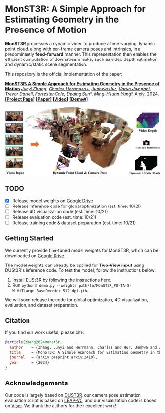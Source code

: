 # MonST3R: A Simple Approach for Estimating Geometry in the Presence of Motion

**MonST3R**  processes a dynamic video to produce a time-varying dynamic point cloud, along with per-frame camera poses and intrinsics, in a predominantly **feed-forward** manner. This representation then enables the efficient computation of downstream tasks, such as video depth estimation and dynamic/static scene segmentation.

This repository is the official implementation of the paper:

[**MonST3R: A Simple Approach for Estimating Geometry in the Presence of Motion**](https://monst3r-project.github.io/files/monst3r_paper.pdf)
[*Junyi Zhang*](https://junyi42.github.io/),
[*Charles Herrmann+*](https://scholar.google.com/citations?user=LQvi5XAAAAAJ),
[*Junhwa Hur*](https://hurjunhwa.github.io/),
[*Varun Jampani*](https://varunjampani.github.io/),
[*Trevor Darrell*](https://people.eecs.berkeley.edu/~trevor/),
[*Forrester Cole*](https://scholar.google.com/citations?user=xZRRr-IAAAAJ&hl),
[*Deqing Sun**](https://deqings.github.io/),
[*Ming-Hsuan Yang**](https://faculty.ucmerced.edu/mhyang/)
Arxiv, 2024. [**[Project Page]**](https://monst3r-project.github.io/) [**[Paper]**](https://monst3r-project.github.io/files/monst3r_paper.pdf) [**[Video]**](https://monst3r-project.github.io/files/teaser_vid_v2_lowres.mp4) [**[Demo🔥]**](https://monst3r-project.github.io/page1.html) 

![teaser](assets/fig1_teaser.png)

## TODO
- [x] Release model weights on [Google Drive](https://drive.google.com/file/d/1Z1jO_JmfZj0z3bgMvCwqfUhyZ1bIbc9E/view?usp=sharing)
- [ ] Release inference code for global optimization (est. time: 10/21)
- [ ] Release 4D visualization code (est. time: 10/21)
- [ ] Release evaluation code (est. time: 10/21)
- [ ] Release training code & dataset preparation (est. time: 10/21)

## Getting Started

We currently provide fine-tuned model weights for MonST3R, which can be downloaded on [Google Drive](https://drive.google.com/file/d/1Z1jO_JmfZj0z3bgMvCwqfUhyZ1bIbc9E/view?usp=sharing).


The model weights can already be applied for **Two-View input** using DUSt3R's inference code. To test the model, follow the instructions below:

1. Install DUSt3R by following the instructions [here](https://github.com/naver/dust3r?tab=readme-ov-file#installation).
2. Run `python3 demo.py --weights path/to/MonST3R_PO-TA-S-W_ViTLarge_BaseDecoder_512_dpt.pth`.

We will soon release the code for global optimization, 4D visualization, evaluation, and dataset preparation.

## Citation

If you find our work useful, please cite:

```bibtex
@article{zhang2024monst3r,
  author    = {Zhang, Junyi and Herrmann, Charles and Hur, Junhwa and Jampani, Varun and Darrell, Trevor and Cole, Forrester and Sun, Deqing and Yang, Ming-Hsuan},
  title     = {MonST3R: A Simple Approach for Estimating Geometry in the Presence of Motion},
  journal   = {arXiv preprint arxiv:2410},
  year      = {2024}
}
```

## Acknowledgements
Our code is largely based on [DUST3R](https://github.com/naver/dust3r), our camera pose estimation evaluation script is based on [LEAP-VO](https://github.com/chiaki530/leapvo), and our visualization code is based on [Viser](https://github.com/nerfstudio-project/viser). We thank the authors for their excellent work!
